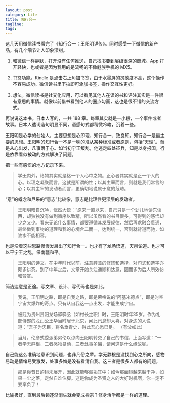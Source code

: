 ```yaml
---
layout: post
category: Life
title: 知行合一
tagline:
tags: 
---
```


这几天用微信读书看完了《知行合一：王阳明详传》。同时感受一下微信的新产品，有几个细节让人印象深刻。

1. 和微信一样静默，打开没有任何推送，自己找书要到层级很深的商城。App 打开轻快，也或者是因为我用的是流畅的不像魅族手机的 MX5。

2. 书签功能。Kindle 是点击右上角加书签，由于水墨屏的灵敏度不高，这个操作不容易成功。微信读书里下拉即可添加书签，操作交互性更好。

3. 想法。微信读书是社交化应用，可以看见其他人在读的书和评注其实是一件很有意思的事情。就像以前借书看到他人的圈点勾画，这也是很不错的交流方式。

再说说这本书。日本人写的，一共 188 章。每章其实就是一小段，一个事件或者故事。日本人遣词造句明显不同，语感句式都稍微冷峻，沉着一些。

王阳明是心学的创始人，主要思想是心即理、知行合一、致良知。知行合一是最主要的思想。王阳明的知行合一不是一味的准从某种标准或者原则，包括“天理”。而是从心出发，凡事落于心。如当初宁王叛乱，他逃走四处征兵，知是以身报国，行是依靠看似被动的方式解决了问题。

把一些有感悟的地方记录下来。

 > 学无内外，格物其实就是格一个人心中之物。正心者其实就是正一个人的心。以理之凝聚而言，这就是所谓的性；以其主宰而言，则就是我们常言的心；以其主宰的发动者而言，更确切地说属于意的范畴。

 “意”的概念和尼采的“意志”比较像，意志是比理性更深层的发动者。

 > 王阳明暗自沉吟，恍然大悟：“原来一直以来，自己只是一个劲儿地读东读西，却独独没有做到循序以致精，所以虽然看的书目很多，可得到的感悟却少之又少。看来无论什么事情，都要遵循其发展规律，然后再求融会贯通，最终做到事物的道理和我的心境合二而一，达到统一，否则就背道而驰，如油水不能相容。

 也是沿着这些思路慢慢发展出了知行合一。也才有了龙场悟道，天泉论道。也才可以平宁王之乱，保南疆和平。

 > 王阳明的诗文，在中年时代以前，注意辞藻的修饰和选择，对句式和选字亦颇多讲究。到了中年之后，文章开始关注通顺和达意，因而多为后人所效仿和赞赏。

 简洁达意是正途。写文章、设计、写代码也是如此。

 > 我说，王阳明之路，即是自我之路，即是荣格说的“阿基米德点”，即是时空宇宙大爆炸的奇点。只有从自我这一点出发，才能生成宇宙。

 > 被贬为贵州贵阳龙场驿驿丞（如村长之职）时，王阳明时年35岁。作为礼部侍郎的龙山公王华当时居于北京，闻此讯息却大喜，对身边的人说道：“吾子为忠臣，将名垂青史，得此吾心愿已足。 （有父如此）

 > 当月，伦彦式委派弟弟伦以谅向王阳明转交了自己的书信，上面写道：“一者学无静根，二者感物易动，三者处事多悔，请问这是什么缘故呢。
 
 自己能这么准确地意识到问题，也非凡俗之辈。学无静根是没找到心之所向，感物易动是情绪易受激发，处事多悔是没有看清自我。这三者是很多人都有的问题。

 > 那是你昔日的镜未展开，因此就能够藏垢其中；如今那面镜越来越干净，如果一尘之落，定然自难住脚。这是你成为圣贤之人的大好时机啊，你一定不要辜负了！
 
 比喻极好，直到最后镜逐渐消失就会变成禅宗？修身治学都是一样的道理。


